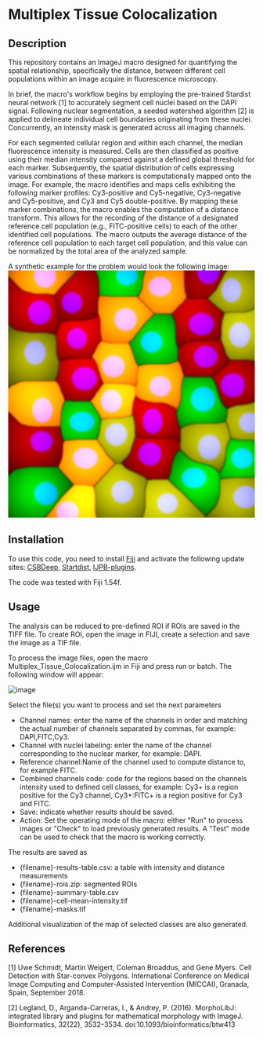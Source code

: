 # Multiplex Tissue Colocalization

## Description

This repository contains an ImageJ macro designed for quantifying the spatial relationship, specifically the distance, between different cell populations within an image acquire in fluorescence microscopy.

In brief, the macro's workflow begins by employing the pre-trained Stardist neural network [1] to accurately segment cell nuclei based on the DAPI signal. Following nuclear segmentation, a seeded watershed algorithm [2] is applied to delineate individual cell boundaries originating from these nuclei. Concurrently, an intensity mask is generated across all imaging channels.

For each segmented cellular region and within each channel, the median fluorescence intensity is measured. Cells are then classified as positive using their median intensity compared against a defined global threshold for each marker. Subsequently, the spatial distribution of cells expressing various combinations of these markers is computationally mapped onto the image. For example, the macro identifies and maps cells exhibiting the following marker profiles: Cy3-positive and Cy5-negative, Cy3-negative and Cy5-positive, and Cy3 and Cy5 double-positive. By mapping these marker combinations, the macro enables the computation of a distance transform. This allows for the recording of the distance of a designated reference cell population (e.g., FITC-positive cells) to each of the other identified cell populations. The macro outputs the average distance of the reference cell population to each target cell population, and this value can be normalized by the total area of the analyzed sample.

A synthetic example for the problem would look the following image:
![image](assets/image.jpg)


## Installation
To use this code, you need to install [Fiji](https://imagej.net/software/fiji/downloads) and activate the following update sites: [CSBDeep](https://imagej.net/plugins/csbdeep), [Startdist](https://imagej.net/plugins/stardist), [IJPB-plugins](https://imagej.net/plugins/morpholibj).

The code was tested with Fiji 1.54f.

## Usage

The analysis can be reduced to pre-defined ROI if ROIs are saved in the TIFF file. To create ROI, open the image in FIJI, create a selection and save the image as a TIF file.

To process the image files, open the macro Multiplex_Tissue_Colocalization.ijm in Fiji and press run or batch. The following window will appear:

![image](https://github.com/user-attachments/assets/2832e518-ee58-4904-8900-78f681f94e07)

Select the file(s) you want to process and set the next parameters
- Channel names: enter the name of the channels in order and matching the actual number of channels separated by commas, for example: DAPI,FITC,Cy3.
- Channel with nuclei labeling: enter the name of the channel corresponding to the nuclear marker, for example: DAPI.
- Reference channel:Name of the channel used to compute distance to, for example FITC.
- Combined channels code: code for the regions based on the channels intensity used to defined cell classes, for example: Cy3+ is a region positive for the Cy3 channel, Cy3+:FITC+ is a region positive for Cy3 and FITC.
- Save: indicate whether results should be saved.
- Action: Set the operating mode of the macro: either "Run" to process images or "Check" to load previously generated results. A "Test" mode can be used to check that the macro is working correctly.

The results are saved as 
- {filename}-results-table.csv: a table with intensity and distance measurements
- {filename}-rois.zip: segmented ROIs
- {filename}-summary-table.csv
- {filename}-cell-mean-intensity.tif
- {filename}-masks.tif


Additional visualization of the map of selected classes are also generated.

## References
[1] Uwe Schmidt, Martin Weigert, Coleman Broaddus, and Gene Myers. Cell Detection with Star-convex Polygons.
International Conference on Medical Image Computing and Computer-Assisted Intervention (MICCAI), Granada, Spain, September 2018.

[2] Legland, D., Arganda-Carreras, I., & Andrey, P. (2016). MorphoLibJ: integrated library and plugins for mathematical morphology with ImageJ. Bioinformatics, 32(22), 3532–3534. doi:10.1093/bioinformatics/btw413